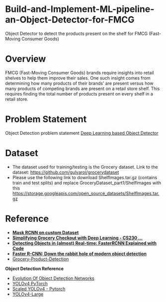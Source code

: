 # Build-and-Implement-ML-pipeline-an-Object-Detector-for-FMCG
Object Detector to detect the products present on the shelf for FMCG (Fast-Moving Consumer Goods)

# **Overview**

FMCG (Fast-Moving Consumer Goods) brands require insights into retail shelves to help them improve their sales. One such insight comes from determining how many products of their brands’ are present versus how many products of competing brands are present on a retail store shelf. This requires finding the total number of products present on every shelf in a retail store.


# **Problem Statement**

Object Detection problem statement [Deep Learning based Object Detector](https://drive.google.com/file/d/1yhqChbivg-N5C68uFkCJotf6y6Kr_ZsN/view)

# **Dataset**

* The dataset used for training/testing is the Grocery dataset. Link to the dataset: https://github.com/gulvarol/grocerydataset
* Please use the following link to download ShelfImages.tar.gz (contains train and test splits) and replace GroceryDataset_part1/ShelfImages with this https://storage.googleapis.com/open_source_datasets/ShelfImages.tar.gz


# **Reference**

* **[Mask RCNN on custom Dataset ](https://youtu.be/1u-dm5JMH1Q)**
* **[Simplifying Grocery Checkout with Deep Learning - CS230 ...](http://cs230.stanford.edu/projects_fall_2019/reports/26257432.pdf)**
* **[Detecting Objects in (almost) Real-time: FasterRCNN Explained with Code](https://towardsdatascience.com/fasterrcnn-explained-part-1-with-code-599c16568cff)**
* **[Faster R-CNN: Down the rabbit hole of modern object detection](https://tryolabs.com/blog/2018/01/18/faster-r-cnn-down-the-rabbit-hole-of-modern-object-detection/)**
* [Grocery-Product-Detection](https://github.com/sayakpaul/Grocery-Product-Detection)

**Object Detection Reference**

* [Evolution Of Object Detection Networks](https://www.youtube.com/playlist?list=PL1GQaVhO4f_jLxOokW7CS5kY_J1t1T17S)
* [YOLOv4 PyTorch](https://models.roboflow.com/object-detection/yolov4-pytorch)
* [Scaled YOLOv4 - Pytorch](https://models.roboflow.com/object-detection/scaled-yolov4)
* [YOLOv4-Large](https://github.com/WongKinYiu/ScaledYOLOv4)
